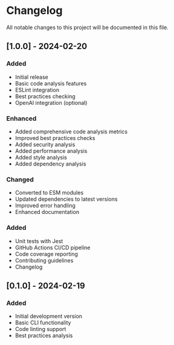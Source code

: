 # Changelog

All notable changes to this project will be documented in this file.

## [1.0.0] - 2024-02-20

### Added
- Initial release
- Basic code analysis features
- ESLint integration
- Best practices checking
- OpenAI integration (optional)

### Enhanced
- Added comprehensive code analysis metrics
- Improved best practices checks
- Added security analysis
- Added performance analysis
- Added style analysis
- Added dependency analysis

### Changed
- Converted to ESM modules
- Updated dependencies to latest versions
- Improved error handling
- Enhanced documentation

### Added
- Unit tests with Jest
- GitHub Actions CI/CD pipeline
- Code coverage reporting
- Contributing guidelines
- Changelog

## [0.1.0] - 2024-02-19

### Added
- Initial development version
- Basic CLI functionality
- Code linting support
- Best practices analysis 